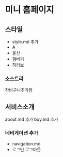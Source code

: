 # 미니 홈페이지

## 스타일
- style.md 추가
- A
- 울산
- 햄버거
- 하리보

### 소스트리

장바구니추가함

## 서비스소개
about.md 추가
buy.md 추가

### 네비게이션 추가
- navigation.md
- 로그인 로그아웃


